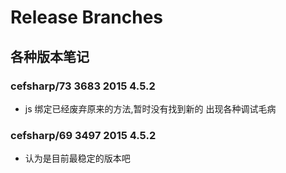 # Release Branches

## 各种版本笔记

### cefsharp/73 3683 2015 4.5.2

- js 绑定已经废弃原来的方法,暂时没有找到新的 出现各种调试毛病

### cefsharp/69 3497 2015 4.5.2

- 认为是目前最稳定的版本吧
